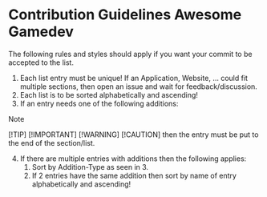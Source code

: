 # Contribution Guidelines Awesome Gamedev

The following rules and styles should apply if you want your commit to be accepted to the list.

1. Each list entry must be unique! If an Application, Website, ... could fit multiple sections, then open an issue and wait for feedback/discussion.
2. Each list is to be sorted alphabetically and ascending!
3. If an entry needs one of the following additions:
> [!NOTE]
> [!TIP]
> [!IMPORTANT]
> [!WARNING]
> [!CAUTION]
then the entry must be put to the end of the section/list.
4. If there are multiple entries with additions then the following applies:
    1. Sort by Addition-Type as seen in 3.
    2. If 2 entries have the same addition then sort by name of entry alphabetically and ascending!